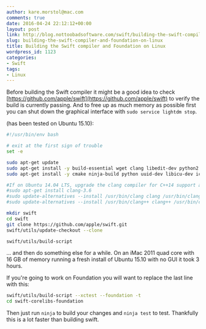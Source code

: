 ```yaml
---
author: kare.morstol@mac.com
comments: true
date: 2016-04-24 22:12:12+00:00
layout: post
link: http://blog.nottoobadsoftware.com/swift/building-the-swift-compiler-and-foundation-on-linux/
slug: building-the-swift-compiler-and-foundation-on-linux
title: Building the Swift compiler and Foundation on Linux
wordpress_id: 1123
categories:
- Swift
tags:
- Linux
---
```


Before building the Swift compiler it might be a good idea to check [https://github.com/apple/swift](https://github.com/apple/swift) to verify the build is currently passing. And to free up as much memory as possible first you can shut down the graphical interface with `sudo service lightdm stop`.

(has been tested on Ubuntu 15.10):

<!-- more -->

```bash
#!/usr/bin/env bash

# exit at the first sign of trouble
set -e

sudo apt-get update
sudo apt-get install -y build-essential wget clang libedit-dev python2.7 python2.7-dev rsync libxml2 git
sudo apt-get install -y cmake ninja-build python uuid-dev libicu-dev icu-devtools libbsd-dev libedit-dev libxml2-dev libsqlite3-dev swig libpython-dev libncurses5-dev pkg-config

#If on Ubuntu 14.04 LTS, upgrade the clang compiler for C++14 support and create a symlink:
#sudo apt-get install clang-3.6
#sudo update-alternatives --install /usr/bin/clang clang /usr/bin/clang-3.6 100
#sudo update-alternatives --install /usr/bin/clang++ clang++ /usr/bin/clang++-3.6 100

mkdir swift
cd swift
git clone https://github.com/apple/swift.git
swift/utils/update-checkout --clone

swift/utils/build-script
```

... and then do something else for a while. On an iMac 2011 quad core with 16 GB of memory running a fresh install of Ubuntu 15.10 with no GUI it took 3 hours.

If you're going to work on Foundation you will want to replace the last line with this:


    
```bash
swift/utils/build-script --xctest --foundation -t
cd swift-corelibs-foundation
```

Then just run `ninja` to build your changes and `ninja test` to test. Thankfully this is a lot faster than building swift.
